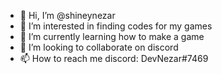 - 👋 Hi, I’m @shineynezar
- 👀 I’m interested in finding codes for my games
- 🌱 I’m currently learning how to make a game
- 💞️ I’m looking to collaborate on discord
- 📫 How to reach me discord: DevNezar#7469

<!---
shineynezar/shineynezar is a ✨ special ✨ repository because its `README.md` (this file) appears on your GitHub profile.
You can click the Preview link to take a look at your changes.
--->
